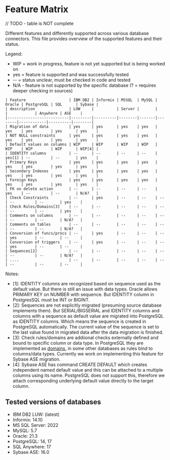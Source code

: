 # Feature Matrix

// TODO - table is NOT complete

Different features and differently supported across various database connectors. This file provides overview of the supported features and their status.

Legend:

- WIP = work in progress, feature is not yet supported but is being worked on
- yes = feature is supported and was successfully tested
- -- = status unclear, must be checked in code and tested
- N/A - feature is not supported by the specific database (? = requires deeper checking in sources)

```
| Feature                   | IBM DB2 | Informix | MSSQL  | MySQL | Oracle | PostgreSQL | SQL      | Sybase |
| description               | LUW     |          | Server |       |        |            | Anywhere | ASE    |
|---------------------------|---------|----------|--------|-------|--------|------------|----------|--------|
| Migration of data         | yes     | yes      | yes    | yes   | yes    | yes        | yes      | yes    |
| NOT NULL constraints      | yes     | yes      | yes    | yes   | yes    | yes        | yes      | yes    |
| Default values on columns | WIP     | WIP      | WIP    | WIP   | WIP    | WIP        | WIP      | WIP[4] |
| IDENTITY columns          | --      | --       | --     | --    | yes[1] | --         | --       | yes    |
| Primary Keys              | yes     | yes      | yes    | yes   | yes    | yes        | yes      | yes    |
| Secondary Indexes         | yes     | yes      | yes    | yes   | yes    | yes        | yes      | yes    |
| Foreign Keys              | yes     | yes      | yes    | yes   | yes    | yes        | yes      | yes    |
| FK on delete action       | --      | --       | --     | --    | yes    | --         | --       | N/A?   |
| Check Constraints         | --      | yes      | --     | --    | --     | --         | --       | yes    |
| Check Rules/Domains[3]    | --      | --       | --     | --    | --     | --         | --       | yes    |
| Comments on columns       | --      | --       | --     | --    | --     | --         | --       | N/A?   |
| Comments on tables        | --      | --       | --     | --    | --     | --         | --       | N/A?   |
| Conversion of funcs/procs | --      | yes      | --     | --    | --     | yes        | --       | --     |
| Conversion of triggers    | --      | yes      | --     | --    | --     | yes        | --       | --     |
| Sequences[2]              | --      | --       | --     | --    | --     | --         | --       | N/A?   |
| ....                      | --      | --       | --     | --    | --     | --         | --       | --     |

```

Notes:

- [1]: IDENTITY columns are recognized based on sequence used as the default value. But there is still an issue with data types. Oracle allows PRIMARY KEY on NUMBER with sequence. But IDENTITY column in PostgresSQL must be INT or BIGINT.
- [2]: Sequences are not explicitly migrated (presuming source database implements them). But SERIAL/BIGSERIAL and IDENTITY columns and columns with a sequence as default value are migrated into PostgreSQL as IDENTITY columns. Which means the sequence is created in PostgreSQL automatically. The current value of the sequence is set to the last value found in migrated data after the data migration is finished.
- [3]: Check rules/domains are addiional checks externally defined and bound to specific column or data type. In PostgreSQL they are implemented as [domains](https://www.postgresql.org/docs/current/sql-createdomain.html), in some other databases as rules bind to columns/data types. Currently we work on implementing this feature for Sybase ASE migration.
- [4]: Sybase ASE has command CREATE DEFAULT which creates independent named default value and this can be attached to a multiple columns using its name. PostgreSQL does not support this, therefore we attach corresponding underlying default value directly to the target column.

## Tested versions of databases

- IBM DB2 LUW: (latest)
- Informix: 14.10
- MS SQL Server: 2022
- MySQL: 5.7
- Oracle: 21.3
- PostgreSQL: 14, 17
- SQL Anywhere: 17
- Sybase ASE: 16.0
